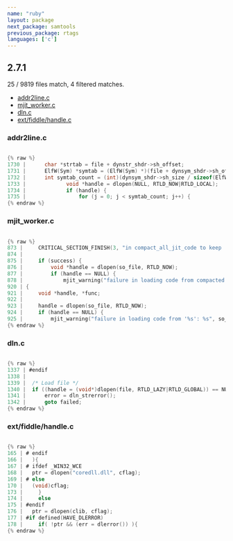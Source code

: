 ```yaml
---
name: "ruby"
layout: package
next_package: samtools
previous_package: rtags
languages: ['c']
---
```

## 2.7.1
25 / 9819 files match, 4 filtered matches.

 - [addr2line.c](#addr2linec)
 - [mjit_worker.c](#mjit_workerc)
 - [dln.c](#dlnc)
 - [ext/fiddle/handle.c](#extfiddlehandlec)

### addr2line.c

```c

{% raw %}
1730 | 	    char *strtab = file + dynstr_shdr->sh_offset;
1731 | 	    ElfW(Sym) *symtab = (ElfW(Sym) *)(file + dynsym_shdr->sh_offset);
1732 | 	    int symtab_count = (int)(dynsym_shdr->sh_size / sizeof(ElfW(Sym)));
1733 |             void *handle = dlopen(NULL, RTLD_NOW|RTLD_LOCAL);
1734 |             if (handle) {
1735 |                 for (j = 0; j < symtab_count; j++) {
{% endraw %}

```
### mjit_worker.c

```c

{% raw %}
873 |     CRITICAL_SECTION_FINISH(3, "in compact_all_jit_code to keep .o files");
874 | 
875 |     if (success) {
876 |         void *handle = dlopen(so_file, RTLD_NOW);
877 |         if (handle == NULL) {
878 |             mjit_warning("failure in loading code from compacted '%s': %s", so_file, dlerror());
920 | {
921 |     void *handle, *func;
922 | 
923 |     handle = dlopen(so_file, RTLD_NOW);
924 |     if (handle == NULL) {
925 |         mjit_warning("failure in loading code from '%s': %s", so_file, dlerror());
{% endraw %}

```
### dln.c

```c

{% raw %}
1337 | #endif
1338 | 
1339 | 	/* Load file */
1340 | 	if ((handle = (void*)dlopen(file, RTLD_LAZY|RTLD_GLOBAL)) == NULL) {
1341 | 	    error = dln_strerror();
1342 | 	    goto failed;
{% endraw %}

```
### ext/fiddle/handle.c

```c

{% raw %}
165 | # endif
166 | 	){
167 | # ifdef _WIN32_WCE
168 | 	ptr = dlopen("coredll.dll", cflag);
169 | # else
170 | 	(void)cflag;
173 |     }
174 |     else
175 | #endif
176 | 	ptr = dlopen(clib, cflag);
177 | #if defined(HAVE_DLERROR)
178 |     if( !ptr && (err = dlerror()) ){
{% endraw %}

```